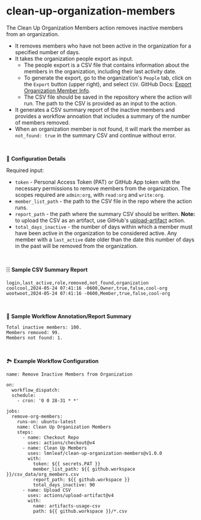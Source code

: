 # clean-up-organization-members

The Clean Up Organization Members action removes inactive members from an organization.
* It removes members who have not been active in the organization for a specified number of days.
* It takes the organization people export as input.
  * The people export is a CSV file that contains information about the members in the organization, including
  their last activity date.
  * To generate the export, go to the organization's `People` tab, click on the `Export` button (upper right),
  and select `CSV`. GitHub Docs: [Export Organization Member Info](https://docs.github.com/en/enterprise-cloud@latest/organizations/managing-membership-in-your-organization/exporting-member-information-for-your-organization).
  * The CSV file should be saved in the repository where the action will run. The path to the CSV is provided as
  an input to the action.
* It generates a CSV summary report of the inactive members and provides a workflow annoation that includes a summary of the number of members removed.
* When an organization member is not found, it will mark the member as `not_found: true` in the summary CSV and
continue without error.

<br>

:pencil: **Configuration Details**

Required input:
* `token` - Personal Access Token (PAT) or GitHub App token with the necessary permissions to remove members
from the organization. The scopes required are `admin:org`, with `read:org` and `write:org`.
* `member_list_path` - the path to the CSV file in the repo where the action runs.
* `report_path` - the path where the summary CSV should be written. **Note:** to upload the CSV as an artifact,
use GitHub's [upload-artifact](https://github.com/actions/upload-artifact) action.
* `total_days_inactive` - the number of days within which a member must have been active in the organization to
be considered active. Any member with a `last_active` date older than the date this number of days in the past
will be removed from the organization.

<br>

:file_cabinet: **Sample CSV Summary Report**
```
login,last_active,role,removed,not_found,organization
coolcool,2024-05-24 07:41:16 -0600,Owner,true,false,cool-org
wootwoot,2024-05-24 07:41:16 -0600,Member,true,false,cool-org
```

<br>

:page_facing_up: **Sample Workflow Annotation/Report Summary**
```
Total inactive members: 100.
Members removed: 99.
Members not found: 1.
```

<br>

:national_park: **Example Workflow Configuration**
```
name: Remove Inactive Members from Organization

on:
  workflow_dispatch:
  schedule:
    - cron: '0 0 28-31 * *'

jobs:
  remove-org-members:
    runs-on: ubuntu-latest
    name: Clean Up Organization Members
    steps:
      - name: Checkout Repo
        uses: actions/checkout@v4
      - name: Clean Up Members
        uses: lmnleaf/clean-up-organization-members@v1.0.0
        with:
          token: ${{ secrets.PAT }}
          member_list_path: ${{ github.workspace }}/csv_data/org_members.csv
          report_path: ${{ github.workspace }}
          total_days_inactive: 90
      - name: Upload CSV
        uses: actions/upload-artifact@v4
        with:
          name: artifacts-usage-csv
          path: ${{ github.workspace }}/*.csv
```
